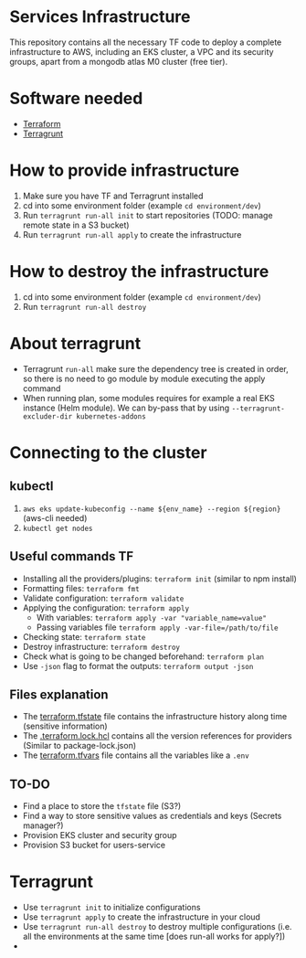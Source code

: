 # Services Infrastructure
This repository contains all the necessary TF code to deploy a complete infrastructure to AWS, including an EKS cluster, 
a VPC and its security groups, apart from a mongodb atlas M0 cluster (free tier).

# Software needed
* [Terraform](http://replace-this-link.com)
* [Terragrunt](https://terragrunt.gruntwork.io/docs/getting-started/install/)

# How to provide infrastructure
1. Make sure you have TF and Terragrunt installed
2. cd into some environment folder (example `cd environment/dev`)
3. Run `terragrunt run-all init` to start repositories (TODO: manage remote state in a S3 bucket)
4. Run `terragrunt run-all apply` to create the infrastructure

# How to destroy the infrastructure
1. cd into some environment folder (example `cd environment/dev`)
2. Run `terragrunt run-all destroy`

# About terragrunt
* Terragrunt `run-all` make sure the dependency tree is created in order, so there is no need to go module by module executing the apply command
* When running plan, some modules requires for example a real EKS instance (Helm module). We can by-pass that by using `--terragrunt-excluder-dir kubernetes-addons`

# Connecting to the cluster 

## kubectl
1. `aws eks update-kubeconfig --name ${env_name} --region ${region}` (aws-cli needed)
2. `kubectl get nodes`

## Useful commands TF
* Installing all the providers/plugins: `terraform init` (similar to npm install)
* Formatting files: `terraform fmt`
* Validate configuration: `terraform validate`
* Applying the configuration: `terraform apply`
  * With variables: `terraform apply -var "variable_name=value"`
  * Passing variables file `terraform apply -var-file=/path/to/file`
* Checking state: `terraform state`
* Destroy infrastructure: `terraform destroy`
* Check what is going to be changed beforehand: `terraform plan`
* Use `-json` flag to format the outputs: `terraform output -json`

## Files explanation
* The [terraform.tfstate](terraform.tfstate) file contains the infrastructure history along time (sensitive information)
* The [.terraform.lock.hcl](.terraform.lock.hcl) contains all the version references for providers (Similar to package-lock.json)
* The [terraform.tfvars](terraform.tfvars) file contains all the variables like a `.env`

## TO-DO
* Find a place to store the `tfstate` file (S3?)
* Find a way to store sensitive values as credentials and keys (Secrets manager?)
* Provision EKS cluster and security group
* Provision S3 bucket for users-service

# Terragrunt
* Use `terragrunt init` to initialize configurations
* Use `terragrunt apply` to create the infrastructure in your cloud
* Use `terragrunt run-all destroy` to destroy multiple configurations (i.e. all the environments at the same time [does run-all works for apply?])
* 